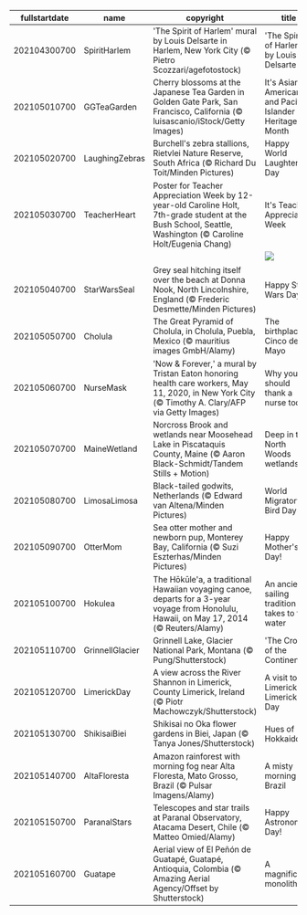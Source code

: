 |fullstartdate|name|copyright|title|image|
|--|--|--|--|--|
202104300700|SpiritHarlem|'The Spirit of Harlem' mural by Louis Delsarte in Harlem, New York City (© Pietro Scozzari/agefotostock)|'The Spirit of Harlem' by Louis Delsarte|![](/en-US/2021/05/202104300700SpiritHarlem.jpg)|
202105010700|GGTeaGarden|Cherry blossoms at the Japanese Tea Garden in Golden Gate Park, San Francisco, California (© luisascanio/iStock/Getty Images)|It's Asian American and Pacific Islander Heritage Month|![](/en-US/2021/05/202105010700GGTeaGarden.jpg)|
202105020700|LaughingZebras|Burchell's zebra stallions, Rietvlei Nature Reserve, South Africa (© Richard Du Toit/Minden Pictures)|Happy World Laughter Day|![](/en-US/2021/05/202105020700LaughingZebras.jpg)|
202105030700|TeacherHeart|Poster for Teacher Appreciation Week by 12-year-old Caroline Holt, 7th-grade student at the Bush School, Seattle, Washington (© Caroline Holt/Eugenia Chang)|It's Teacher Appreciation Week|![](/en-US/2021/05/202105030700TeacherHeart.jpg)|
||||![](/en-US/2021/05/.jpg)|
202105040700|StarWarsSeal|Grey seal hitching itself over the beach at Donna Nook, North Lincolnshire, England (© Frederic Desmette/Minden Pictures)|Happy Star Wars Day!|![](/en-US/2021/05/202105040700StarWarsSeal.jpg)|
202105050700|Cholula|The Great Pyramid of Cholula, in Cholula, Puebla, Mexico (© mauritius images GmbH/Alamy)|The birthplace of Cinco de Mayo|![](/en-US/2021/05/202105050700Cholula.jpg)|
202105060700|NurseMask|'Now & Forever,' a mural by Tristan Eaton honoring health care workers, May 11, 2020, in New York City (© Timothy A. Clary/AFP via Getty Images)|Why you should thank a nurse today|![](/en-US/2021/05/202105060700NurseMask.jpg)|
202105070700|MaineWetland|Norcross Brook and wetlands near Moosehead Lake in Piscataquis County, Maine (© Aaron Black-Schmidt/Tandem Stills + Motion)|Deep in the North Woods wetlands|![](/en-US/2021/05/202105070700MaineWetland.jpg)|
202105080700|LimosaLimosa|Black-tailed godwits, Netherlands (© Edward van Altena/Minden Pictures)|World Migratory Bird Day|![](/en-US/2021/05/202105080700LimosaLimosa.jpg)|
202105090700|OtterMom|Sea otter mother and newborn pup, Monterey Bay, California (© Suzi Eszterhas/Minden Pictures)|Happy Mother's Day!|![](/en-US/2021/05/202105090700OtterMom.jpg)|
202105100700|Hokulea|The Hōkūle'a, a traditional Hawaiian voyaging canoe, departs for a 3-year voyage from Honolulu, Hawaii, on May 17, 2014 (© Reuters/Alamy)|An ancient sailing tradition takes to the water|![](/en-US/2021/05/202105100700Hokulea.jpg)|
202105110700|GrinnellGlacier|Grinnell Lake, Glacier National Park, Montana (© Pung/Shutterstock)|'The Crown of the Continent'|![](/en-US/2021/05/202105110700GrinnellGlacier.jpg)|
202105120700|LimerickDay|A view across the River Shannon in Limerick, County Limerick, Ireland (© Piotr Machowczyk/Shutterstock)|A visit to Limerick on Limerick Day|![](/en-US/2021/05/202105120700LimerickDay.jpg)|
202105130700|ShikisaiBiei|Shikisai no Oka flower gardens in Biei, Japan (© Tanya Jones/Shutterstock)|Hues of Hokkaido|![](/en-US/2021/05/202105130700ShikisaiBiei.jpg)|
202105140700|AltaFloresta|Amazon rainforest with morning fog near Alta Floresta, Mato Grosso, Brazil (© Pulsar Imagens/Alamy)|A misty morning in Brazil|![](/en-US/2021/05/202105140700AltaFloresta.jpg)|
202105150700|ParanalStars|Telescopes and star trails at Paranal Observatory, Atacama Desert, Chile (© Matteo Omied/Alamy)|Happy Astronomy Day!|![](/en-US/2021/05/202105150700ParanalStars.jpg)|
202105160700|Guatape|Aerial view of El Peñón de Guatapé, Guatapé, Antioquia, Colombia (© Amazing Aerial Agency/Offset by Shutterstock)|A magnificent monolith|![](/en-US/2021/05/202105160700Guatape.jpg)|
